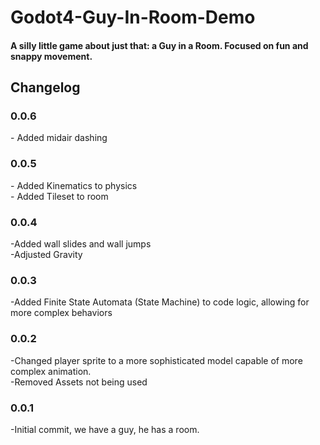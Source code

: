 # Godot4-Guy-In-Room-Demo

<h4> A silly little game about just that: a Guy in a Room. Focused on fun and snappy movement. </h4>

<h2> Changelog </h2>

<h3> 0.0.6 </h3>
- Added midair dashing

<h3> 0.0.5 </h3>
- Added Kinematics to physics
<br>
- Added Tileset to room

<h3> 0.0.4 </h3>
-Added wall slides and wall jumps
<br>
-Adjusted Gravity

<h3> 0.0.3 </h3>
-Added Finite State Automata (State Machine) to code logic, allowing for more complex behaviors

<h3> 0.0.2 </h3>
-Changed player sprite to a more sophisticated model capable of more complex animation.
<br>
-Removed Assets not being used

<h3> 0.0.1 </h3>
-Initial commit, we have a guy, he has a room.
